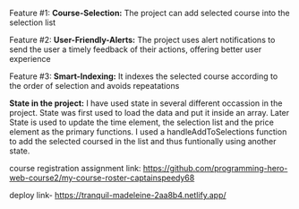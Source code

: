 Feature #1: **Course-Selection:** The project can add selected course into the selection list

Feature #2: **User-Friendly-Alerts:** The project uses alert notifications to send the user a timely feedback of their actions, offering better user experience

Feature #3: **Smart-Indexing:** It indexes the selected course according to the order of selection and avoids repeatations


**State in the project:**
I have used state in several different occassion in the project. State was first used to load the data and put it inside an array. Later State is used to update the time element, the selection list and the price element as the primary functions. I used a handleAddToSelections function to add the selected coursed in the list and thus funtionally using another state.

course registration assignment link: https://github.com/programming-hero-web-course2/my-course-roster-captainspeedy68

deploy link- https://tranquil-madeleine-2aa8b4.netlify.app/

